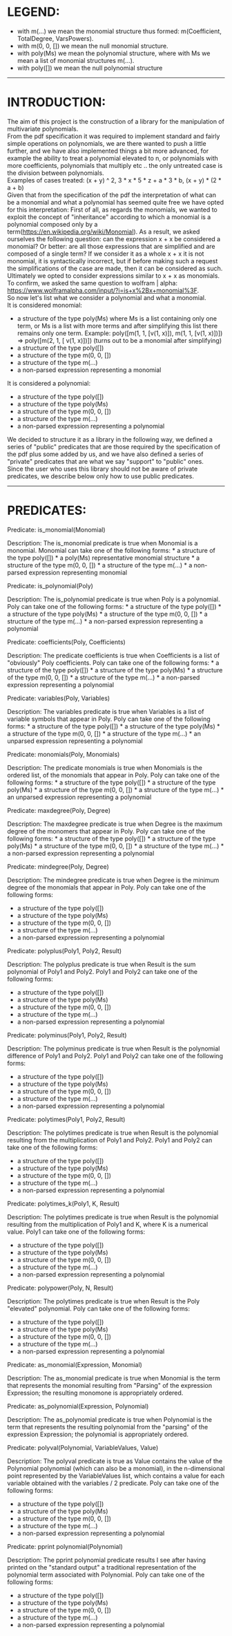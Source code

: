 # LEGEND:

* with m(...) we mean the monomial structure thus formed: m(Coefficient, TotalDegree, VarsPowers).
* with m(0, 0, []) we mean the null monomial structure.
* with poly(Ms) we mean the polynomial structure, where with Ms we mean a list of monomial structures m(...).
* with poly([]) we mean the null polynomial structure

----------------------------------------------------------------------------------------------

# INTRODUCTION:

The aim of this project is the construction of a library for the manipulation of multivariate polynomials.  
From the pdf specification it was required to implement standard and fairly simple operations on polynomials, we are there
wanted to push a little further, and we have also implemented things a bit more advanced, for example the ability to treat a polynomial elevated to n, or polynomials with more coefficients, polynomials that multiply etc ..
the only untreated case is the division between polynomials.  
Examples of cases treated: (x + y) ^ 2, 3 * x * 5 * z + a * 3 * b, (x + y) * (2 * a + b)  
Given that from the specification of the pdf the interpretation of what can be a monomial and what a polynomial has seemed quite free
we have opted for this interpretation:
First of all, as regards the monomials, we wanted to exploit the concept of "inheritance" according to which a monomial is a polynomial composed only by a term(https://en.wikipedia.org/wiki/Monomial).
As a result, we asked ourselves the following question:
can the expression x + x be considered a monomial? Or better:
are all those expressions that are simplified and are composed of a single term?
If we consider it as a whole x + x it is not monomial, it is syntactically incorrect, but if before making such a request the simplifications of the case are made, then it can be considered as such.
Ultimately we opted to consider expressions similar to x + x as monomials.  
To confirm, we asked the same question to wolfram | alpha:
https://www.wolframalpha.com/input/?i=is+x%2Bx+monomial%3F.  
So now let's list what we consider a polynomial and what a monomial.  
It is considered monomial:

* a structure of the type poly(Ms) where Ms is a list containing only one term, or Ms is a list with more terms and after simplifying this list there remains only one term. Example: poly([m(1, 1, [v(1, x)]), m(1, 1, [v(1, x)])]) => poly([m(2, 1, [ v(1, x)])]) (turns out to be a monomial after simplifying)
* a structure of the type poly([])
* a structure of the type m(0, 0, [])
* a structure of the type m(...)
* a non-parsed expression representing a monomial

It is considered a polynomial:

* a structure of the type poly([])
* a structure of the type poly(Ms)
* a structure of the type m(0, 0, [])
* a structure of the type m(...)
* a non-parsed expression representing a polynomial

We decided to structure it as a library in the following way, we defined a series of "public" predicates that are those required by the specification of the pdf plus some added by us, and we have also defined a series of "private" predicates that are what we say
"support" to "public" ones.  
Since the user who uses this library should not be aware of private predicates, we describe below only how to use public predicates.

-------------------------------------------------- --------------------------------------------

# PREDICATES:
Predicate: is_monomial(Monomial)

Description: The is_monomial predicate is true when Monomial is a monomial. Monomial can take one of the following forms:
    * a structure of the type poly([])
    * a poly(Ms) representative monomial structure
    * a structure of the type m(0, 0, [])
    * a structure of the type m(...)
    * a non-parsed expression representing monomial

Predicate: is_polynomial(Poly)

Description: The is_polynomial predicate is true when Poly is a polynomial. Poly can take one of the following forms:
    * a structure of the type poly([])
    * a structure of the type poly(Ms)
    * a structure of the type m(0, 0, [])
    * a structure of the type m(...)
    * a non-parsed expression representing a polynomial

Predicate: coefficients(Poly, Coefficients)

Description: The predicate coefficients is true when Coefficients is a list of "obviously" Poly coefficients. Poly can take one of the following forms:
    * a structure of the type poly([])
    * a structure of the type poly(Ms)
    * a structure of the type m(0, 0, [])
    * a structure of the type m(...)
    * a non-parsed expression representing a polynomial    
	      
Predicate: variables(Poly, Variables)

Description: The variables predicate is true when Variables is a list of variable symbols that appear in Poly. Poly can take one of the following forms:
    * a structure of the type poly([])
    * a structure of the type poly(Ms)
    * a structure of the type m(0, 0, [])
    * a structure of the type m(...)
    * an unparsed expression representing a polynomial

Predicate: monomials(Poly, Monomials)

Description: The predicate monomials is true when Monomials is the ordered list, of the monomials that appear in Poly. Poly can take one of the following forms:
    * a structure of the type poly([])
    * a structure of the type poly(Ms)
    * a structure of the type m(0, 0, [])
    * a structure of the type m(...)
    * an unparsed expression representing a polynomial

Predicate: maxdegree(Poly, Degree)

Description: The maxdegree predicate is true when Degree is the maximum degree of the monomers that appear in Poly. Poly can take one of the following forms:
    * a structure of the type poly([])
    * a structure of the type poly(Ms)
    * a structure of the type m(0, 0, [])
    * a structure of the type m(...)
    * a non-parsed expression representing a polynomial

Predicate: mindegree(Poly, Degree)

Description: The mindegree predicate is true when Degree is the minimum degree of the monomials that appear in Poly. Poly can take one of the following forms:
  * a structure of the type poly([])
  * a structure of the type poly(Ms)
  * a structure of the type m(0, 0, [])
  * a structure of the type m(...)
  * a non-parsed expression representing a polynomial

Predicate: polyplus(Poly1, Poly2, Result)

Description: The polyplus predicate is true when Result is the sum polynomial of Poly1 and Poly2. Poly1 and Poly2 can take one of the following forms:
  * a structure of the type poly([])
  * a structure of the type poly(Ms)
  * a structure of the type m(0, 0, [])
  * a structure of the type m(...)
  * a non-parsed expression representing a polynomial

Predicate: polyminus(Poly1, Poly2, Result)

Description: The polyminus predicate is true when Result is the polynomial difference of Poly1 and Poly2. Poly1 and Poly2 can take one of the following forms:
  * a structure of the type poly([])
  * a structure of the type poly(Ms)
  * a structure of the type m(0, 0, [])
  * a structure of the type m(...)
  * a non-parsed expression representing a polynomial

Predicate: polytimes(Poly1, Poly2, Result)

Description: The polytimes predicate is true when Result is the polynomial resulting from the multiplication of Poly1 and Poly2. Poly1 and Poly2 can take one of the following forms:
  * a structure of the type poly([])
  * a structure of the type poly(Ms)
  * a structure of the type m(0, 0, [])
  * a structure of the type m(...)
  * a non-parsed expression representing a polynomial

Predicate: polytimes_k(Poly1, K, Result)

Description: The polytimes predicate is true when Result is the polynomial resulting from the multiplication of Poly1 and K, where K is a numerical value. Poly1 can take one of the following forms:
  * a structure of the type poly([])
  * a structure of the type poly(Ms)
  * a structure of the type m(0, 0, [])
  * a structure of the type m(...)
  * a non-parsed expression representing a polynomial

Predicate: polypower(Poly, N, Result)

Description: The polytimes predicate is true when Result is the Poly "elevated" polynomial. Poly can take one of the following forms:
  * a structure of the type poly([])
  * a structure of the type poly(Ms)
  * a structure of the type m(0, 0, [])
  * a structure of the type m(...)
  * a non-parsed expression representing a polynomial

Predicate: as_monomial(Expression, Monomial)

Description: The as_monomial predicate is true when Monomial is the term that represents the monomial resulting from "Parsing" of the expression Expression; the resulting monomone is appropriately ordered.

Predicate: as_polynomial(Expression, Polynomial)

Description: The as_polynomial predicate is true when Polynomial is the term that represents the resulting polynomial from the "parsing" of the expression Expression; the polynomial is appropriately ordered.

Predicate: polyval(Polynomial, VariableValues, Value)

Description: The polyval predicate is true as Value contains the value of the Polynomial polynomial (which can also be a monomial), in the n-dimensional point represented by the VariableValues list, which contains a value for each variable obtained with the variables / 2 predicate. Poly can take one of the following forms:
  * a structure of the type poly([])
  * a structure of the type poly(Ms)
  * a structure of the type m(0, 0, [])
  * a structure of the type m(...)
  * a non-parsed expression representing a polynomial

Predicate: pprint polynomial(Polynomial)

Description: The pprint polynomial predicate results I see after having printed on the "standard output" a traditional representation of the polynomial term associated with Polynomial. Poly can take one of the following forms:
  * a structure of the type poly([])
  * a structure of the type poly(Ms)
  * a structure of the type m(0, 0, [])
  * a structure of the type m(...)
  * a non-parsed expression representing a polynomial
